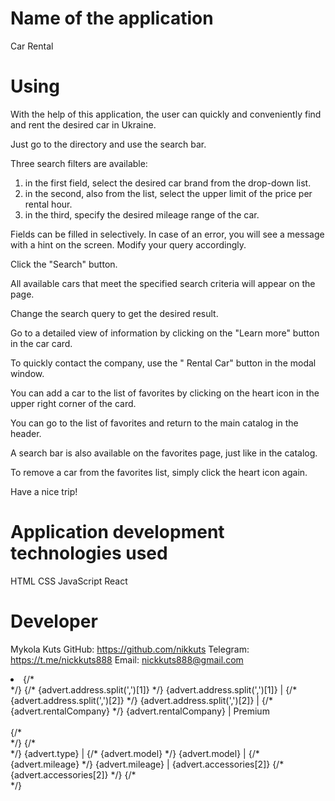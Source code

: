 # Name of the application
Car Rental

# Using
With the help of this application, the user can quickly and conveniently find and rent the desired car in Ukraine.

Just go to the directory and use the search bar.

Three search filters are available:
1) in the first field, select the desired car brand from the drop-down list.
2) in the second, also from the list, select the upper limit of the price per rental hour.
3) in the third, specify the desired mileage range of the car.

Fields can be filled in selectively. In case of an error, you will see a message with a hint on the screen. Modify your query accordingly.

Click the "Search" button.

All available cars that meet the specified search criteria will appear on the page.

Change the search query to get the desired result.

Go to a detailed view of information by clicking on the "Learn more" button in the car card.

To quickly contact the company, use the " Rental Car" button in the modal window.

You can add a car to the list of favorites by clicking on the heart icon in the upper right corner of the card.

You can go to the list of favorites and return to the main catalog in the header.

A search bar is also available on the favorites page, just like in the catalog.

To remove a car from the favorites list, simply click the heart icon again.

Have a nice trip!

# Application development technologies used
HTML
CSS
JavaScript
React

# Developer 
Mykola Kuts
GitHub: https://github.com/nikkuts 
Telegram: https://t.me/nickkuts888
Email: nickkuts888@gmail.com 

 <li className={css.itemDetalies}>
            {/* <div className={css.detaliess}> */}
              {/* <span className={css.detalies}>{advert.address.split(',')[1]}</span> */}
              {advert.address.split(',')[1]}
              <span className={css.line}>|</span>
              {/* <span className={css.detalies}>{advert.address.split(',')[2]}</span> */}
              {advert.address.split(',')[2]}
              <span className={css.line}>|</span>
              {/* <span className={css.detalies}>{advert.rentalCompany}</span> */}
              {advert.rentalCompany}
              <span className={css.line}>|</span>
              <span className={css.detalies}>Premium</span>
              <br></br>
            {/* </div> */}
            {/* <div className={css.detaliess}> */}
              {advert.type}
              <span className={css.line}>|</span>
              {/* <span className={css.detalies}>{advert.model}</span> */}
              {advert.model}
              <span className={css.line}>|</span>
              {/* <span className={css.detalies}>{advert.mileage}</span> */}
              {advert.mileage}
              <span className={css.line}>|</span>
              <span className={css.detalies}>{advert.accessories[2]}</span>
              {/* {advert.accessories[2]} */}
            {/* </div> */}
          </li>